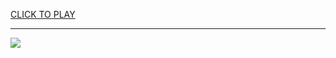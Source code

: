 
<a href="https://premium76.site?title=plane_game_unblocked&ref=13M">CLICK TO PLAY</a></h3>
<hr>

<a href="https://premium76.site?title=plane_game_unblocked&ref=13M"><img src="https://clearcache.store/games.png"></a>


